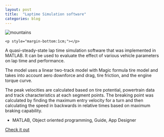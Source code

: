 ```yaml
---
layout: post
title:  "Laptime Simulation software"
categories: blog
---
```


<div class="user-projects">
    <img alt="mountains" src="{{ "/home/assets/img/lapTime.png" }}" /> 

    <p style="margin-bottom:1cm;"></p>

  <div class="contents">
    <p> A quasi-steady-state lap time simulation software that was implemented in MATLAB. It can be used to evaluate the effect of various vehicle parameters on lap time and performance.</p>
    <p> The model uses a linear two-track model with Magic formula tire model and takes into account aero downforce and drag, tire friction, and the engine torque curve.</p>
    <p> The peak velocities are calculated based on tire potential, powertrain data and track characteristics at each segment points. The breaking point was calculated by finding the maximum entry velocity for a turn and then calculating the speed in backwards in relative times based on maximum braking capability.</p>
     <ul>
      <li> MATLAB, Object oriented programming, Guide, App Designer</li>
     </ul>
    <a class="project-link" href="https://github.com/Dhurai1995/Laptime">Check it out</a>
  </div>
</div>
